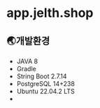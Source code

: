 # app.jelth.shop



## 🌏개발환경
- JAVA 8
- Gradle
- String Boot 2.7.14
- PostgreSQL 14+238
- Ubuntu 22.04.2 LTS
- 
